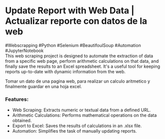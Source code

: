 # Update Report with Web Data | Actualizar reporte con datos de la web

#Webscrapping #Python #Selenium #BeautifoulSoup #Automation #JupyterNotebook   
This web scraping project is designed to automate the extraction of data from a specific web page, perform arithmetic calculations on that data, and finally save the results to an Excel spreadsheet. It's a useful tool for keeping reports up-to-date with dynamic information from the web.
 
Tomar un dato de una pagina web, para realizar un calculo aritmetico y finalmente guardar en una hoja excel.

### Features:
- Web Scraping: Extracts numeric or textual data from a defined URL.
- Arithmetic Calculations: Performs mathematical operations on the data obtained.
- Export to Excel: Saves the results of calculations in an .xlsx file.
- Automation: Simplifies the task of manually updating reports.
